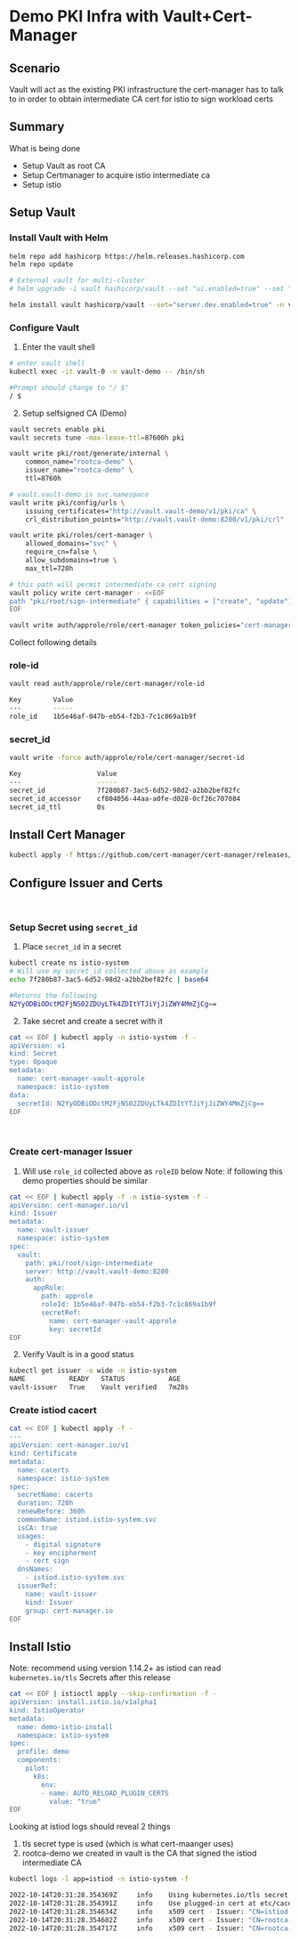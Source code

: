 # Demo PKI Infra with Vault+Cert-Manager

## Scenario

Vault will act as the existing PKI infrastructure the cert-manager has to talk to in order to obtain intermediate CA cert for istio to sign workload certs

## Summary

What is being done

- Setup Vault as root CA
- Setup Certmanager to acquire istio intermediate ca
- Setup istio 

## Setup Vault

### Install Vault with Helm

```bash
helm repo add hashicorp https://helm.releases.hashicorp.com
helm repo update

# External vault for multi-cluster
# helm upgrade -i vault hashicorp/vault --set "ui.enabled=true" --set "ui.serviceType=LoadBalancer" --set "server.service.type=LoadBalancer"  --set="server.dev.enabled=true"

helm install vault hashicorp/vault --set="server.dev.enabled=true" -n vault-demo --create-namespace
```

### Configure Vault
1. Enter the vault shell
```bash 
# enter vault shell
kubectl exec -it vault-0 -n vault-demo -- /bin/sh

#Prompt should change to "/ $" 
/ $ 
```

2. Setup selfsigned CA (Demo)
```bash vault
vault secrets enable pki
vault secrets tune -max-lease-ttl=87600h pki

vault write pki/root/generate/internal \
    common_name="rootca-demo" \
    issuer_name="rootca-demo" \
    ttl=8760h

# vault.vault-demo is svc.namespace
vault write pki/config/urls \
    issuing_certificates="http://vault.vault-demo/v1/pki/ca" \
    crl_distribution_points="http://vault.vault-demo:8200/v1/pki/crl"

vault write pki/roles/cert-manager \
    allowed_domains="svc" \
    require_cn=false \
    allow_subdomains=true \
    max_ttl=720h

# this path will permit intermediate ca cert signing
vault policy write cert-manager - <<EOF
path "pki/root/sign-intermediate" { capabilities = ["create", "update"] }
EOF

vault write auth/approle/role/cert-manager token_policies="cert-manager" token_ttl=1h token_max_ttl=2h
```

Collect following details

### role-id
```bash
vault read auth/approle/role/cert-manager/role-id

Key        Value
---        -----
role_id    1b5e46af-047b-eb54-f2b3-7c1c869a1b9f
```
### secret_id

```bash
vault write -force auth/approle/role/cert-manager/secret-id

Key                   Value
---                   -----
secret_id             7f280b87-3ac5-6d52-98d2-a2bb2bef82fc
secret_id_accessor    cf804056-44aa-a0fe-d028-0cf26c707084
secret_id_ttl         0s
```

## Install Cert Manager

```bash
kubectl apply -f https://github.com/cert-manager/cert-manager/releases/download/v1.9.1/cert-manager.yaml
```

## Configure Issuer and Certs
<br>

### Setup Secret using `secret_id`

1. Place `secret_id` in a secret
```bash
kubectl create ns istio-system
# Will use my secret_id collected above as example
echo 7f280b87-3ac5-6d52-98d2-a2bb2bef82fc | base64 

#Returns the following
N2YyODBiODctM2FjNS02ZDUyLTk4ZDItYTJiYjJiZWY4MmZjCg==
```
2. Take secret and create a secret with it
```bash
cat << EOF | kubectl apply -n istio-system -f -
apiVersion: v1
kind: Secret
type: Opaque
metadata:
  name: cert-manager-vault-approle
  namespace: istio-system
data:
  secretId: N2YyODBiODctM2FjNS02ZDUyLTk4ZDItYTJiYjJiZWY4MmZjCg==
EOF
```
<br>

### Create cert-manager Issuer

1. Will use `role_id` collected above as `roleID` below
Note: if following this demo properties should be similar
```bash
cat << EOF | kubectl apply -f -n istio-system -f -
apiVersion: cert-manager.io/v1
kind: Issuer
metadata:
  name: vault-issuer
  namespace: istio-system
spec:
  vault:
    path: pki/root/sign-intermediate
    server: http://vault.vault-demo:8200
    auth:
      appRole:
        path: approle
        roleId: 1b5e46af-047b-eb54-f2b3-7c1c869a1b9f
        secretRef:
          name: cert-manager-vault-approle
          key: secretId
EOF
```

2. Verify Vault is in a good status

```bash 
kubectl get issuer -o wide -n istio-system
NAME           READY   STATUS           AGE
vault-issuer   True    Vault verified   7m28s
```

### Create istiod cacert

```bash
cat << EOF | kubectl apply -f -
---
apiVersion: cert-manager.io/v1
kind: Certificate
metadata:
  name: cacerts
  namespace: istio-system
spec:
  secretName: cacerts
  duration: 720h 
  renewBefore: 360h
  commonName: istiod.istio-system.svc
  isCA: true
  usages:
    - digital signature
    - key encipherment
    - cert sign
  dnsNames:
    - istiod.istio-system.svc
  issuerRef:
    name: vault-issuer
    kind: Issuer
    group: cert-manager.io
EOF
```

## Install Istio

Note: recommend using version 1.14.2+ as istiod can read `kubernetes.io/tls` Secrets after this release

```bash
cat << EOF | istioctl apply --skip-confirmation -f -
apiVersion: install.istio.io/v1alpha1
kind: IstioOperator
metadata:
  name: demo-istio-install
  namespace: istio-system
spec:
  profile: demo
  components:
    pilot:
      k8s:
        env:
        - name: AUTO_RELOAD_PLUGIN_CERTS
          value: "true"
EOF
```

Looking at istiod logs should reveal 2 things
1. tls secret type is used (which is what cert-maanger uses)
2. rootca-demo we created in vault is the CA that signed the istiod intermediate CA
```bash
kubectl logs -l app=istiod -n istio-system -f

2022-10-14T20:31:28.354369Z     info    Using kubernetes.io/tls secret type for signing ca files
2022-10-14T20:31:28.354391Z     info    Use plugged-in cert at etc/cacerts/tls.key
2022-10-14T20:31:28.354634Z     info    x509 cert - Issuer: "CN=istiod.istio-system.svc", Subject: "", SN: 352b46ad9241a50c1eae296a895d84ac, NotBefore: "2022-10-14T20:29:28Z", NotAfter: "2032-10-11T20:31:28Z"
2022-10-14T20:31:28.354682Z     info    x509 cert - Issuer: "CN=rootca-demo", Subject: "CN=istiod.istio-system.svc", SN: 4fac40d5a1e2f88a8aae6e075474e349adf2f4dc, NotBefore: "2022-10-14T20:17:42Z", NotAfter: "2022-11-13T20:18:12Z"
2022-10-14T20:31:28.354717Z     info    x509 cert - Issuer: "CN=rootca-demo", Subject: "CN=rootca-demo", SN: 6c6f85ac4cf3727b0e0429b3ade92c1be0c523cf, NotBefore: "2022-10-14T19:56:53Z", NotAfter: "2023-10-14T19:57:23Z"
```